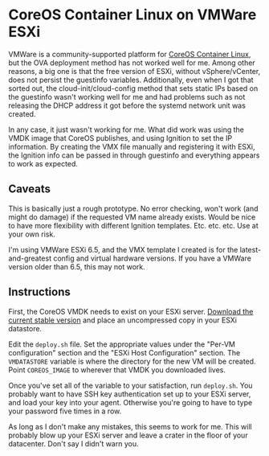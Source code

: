 # CoreOS Container Linux on VMWare ESXi

VMWare is a community-supported platform for [CoreOS Container
Linux](https://coreos.com/os/), but the OVA deployment method has not worked
well for me. Among other reasons, a big one is that the free version of ESXi,
without vSphere/vCenter, does not persist the guestinfo variables.
Additionally, even when I got that sorted out, the cloud-init/cloud-config
method that sets static IPs based on the guestinfo wasn't working well for me
and had problems such as not releasing the DHCP address it got before the
systemd network unit was created.

In any case, it just wasn't working for me. What did work was using the VMDK
image that CoreOS publishes, and using Ignition to set the IP information. By
creating the VMX file manually and registering it with ESXi, the Ignition info
can be passed in through guestinfo and everything appears to work as expected.

## Caveats

This is basically just a rough prototype. No error checking, won't work (and
might do damage) if the requested VM name already exists. Would be nice to have
more flexibility with different Ignition templates. Etc. etc. etc. Use at your
own risk.

I'm using VMWare ESXi 6.5, and the VMX template I created is for the
latest-and-greatest config and virtual hardware versions. If you have a VMWare
version older than 6.5, this may not work.

## Instructions

First, the CoreOS VMDK needs to exist on your ESXi server. [Download the
current stable version](https://stable.release.core-os.net/amd64-usr/current/coreos_production_vmware_image.vmdk.bz2)
and place an uncompressed copy in your ESXi datastore.

Edit the `deploy.sh` file. Set the appropriate values under the "Per-VM
configuration" section and the "ESXi Host Configuration" section. The
`VMDATASTORE` variable is where the directory for the new VM will be created.
Point `COREOS_IMAGE` to wherever that VMDK you downloaded lives.

Once you've set all of the variable to your satisfaction, run `deploy.sh`. You
probably want to have SSH key authentication set up to your ESXi server, and
load your key into your agent. Otherwise you're going to have to type your
password five times in a row.

As long as I don't make any mistakes, this seems to work for me. This will
probably blow up your ESXi server and leave a crater in the floor of your
datacenter. Don't say I didn't warn you.


